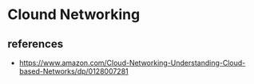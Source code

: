 # Clound Networking

## references
* https://www.amazon.com/Cloud-Networking-Understanding-Cloud-based-Networks/dp/0128007281
